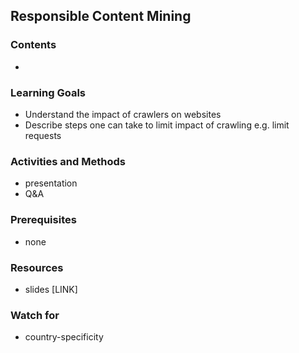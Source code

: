## Responsible Content Mining

### Contents

* 


### Learning Goals

* Understand the impact of crawlers on websites
* Describe steps one can take to limit impact of crawling e.g. limit requests



### Activities and Methods

* presentation
* Q&A


### Prerequisites

* none

### Resources


* slides [LINK]


### Watch for

* country-specificity